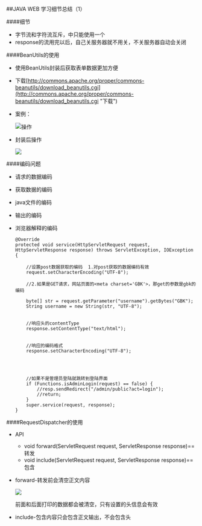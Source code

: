 ##JAVA WEB 学习细节总结（1）


####细节
-	字节流和字符流互斥，中只能使用一个
-	response的流用完以后，自己关服务器就不用关，不关服务器自动会关闭


####BeanUtils的使用
-	使用BeanUtils封装后获取表单数据更加方便
-	下载[http://commons.apache.org/proper/commons-beanutils/download_beanutils.cgi](http://commons.apache.org/proper/commons-beanutils/download_beanutils.cgi "下载")
-	案例：
	
	![操作](http://i.imgur.com/9Gl1j7i.png)

-	封装后操作
	
	![](http://i.imgur.com/3WGyMKV.png)
		

####编码问题
-	请求的数据编码
-	获取数据的编码
-	java文件的编码
-	输出的编码
-	浏览器解释的编码	
	
	    @Override
	    protected void service(HttpServletRequest request, HttpServletResponse response) throws ServletException, IOException {
	
	        //设置post数据获取的编码  1.对post获取的数据编码有效
	        request.setCharacterEncoding("UTF-8");
	
	        //2.如果是GET请求，网站页面的<meta charset='GBK'>，那get的参数是gbk的编码
	
	        byte[] str = request.getParameter("username").getBytes("GBK");
	        String username = new String(str, "UTF-8");
	
	
	        //响应头的contentType
	        response.setContentType("text/html");
	
	
	        //响应的编码格式
	        response.setCharacterEncoding("UTF-8");
	
	
	
	
	        //如果不是管理员登陆就跳转到登陆界面
	        if (Functions.isAdminLogin(request) == false) {
	            //resp.sendRedirect("/admin/public?act=login");
	            //return;
	        }
	        super.service(request, response);
	    }
	

####RequestDispatcher的使用
-	API

	-	void forward(ServletRequest request, ServletResponse response)==转发
 	-	void include(ServletRequest request, ServletResponse response)==包含

-	forward-转发前会清空正文内容

	![](http://i.imgur.com/R46N8R7.png)
	
	前面和后面打印的数据都会被清空，只有设置的头信息会有效

-	include-包含内容只会包含正文输出，不会包含头
      